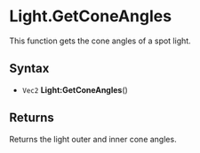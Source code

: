 # Light.GetConeAngles

This function gets the cone angles of a spot light.

## Syntax

- `Vec2` **Light:GetConeAngles**()

## Returns

Returns the light outer and inner cone angles.